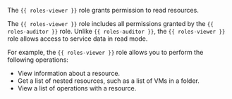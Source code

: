 The `{{ roles-viewer }}` role grants permission to read resources.

The `{{ roles-viewer }}` role includes all permissions granted by the `{{ roles-auditor }}` role. Unlike `{{ roles-auditor }}`, the `{{ roles-viewer }}` role allows access to service data in read mode.

For example, the `{{ roles-viewer }}` role allows you to perform the following operations:
* View information about a resource.
* Get a list of nested resources, such as a list of VMs in a folder.
* View a list of operations with a resource.